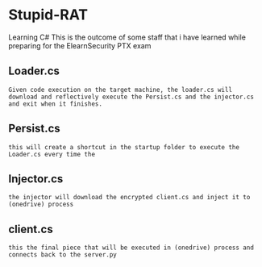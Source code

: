 
# Stupid-RAT

Learning C#
This is the outcome of some staff that i have learned while preparing for the ElearnSecurity PTX exam


## Loader.cs

    Given code execution on the target machine, the loader.cs will download and reflectively execute the Persist.cs and the injector.cs
    and exit when it finishes.
## Persist.cs 

    this will create a shortcut in the startup folder to execute the Loader.cs every time the 
    
## Injector.cs
    
    the injector will download the encrypted client.cs and inject it to (onedrive) process
  
## client.cs

    this the final piece that will be executed in (onedrive) process and connects back to the server.py

